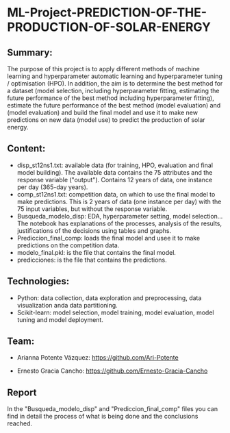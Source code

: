 # ML-Project-PREDICTION-OF-THE-PRODUCTION-OF-SOLAR-ENERGY

## Summary:

 The purpose of this project is to apply different methods of machine learning and hyperparameter automatic learning and hyperparameter tuning / optimisation (HPO). In addition, the aim is to determine the best method for a dataset (model selection, including hyperparameter fitting, estimating the future performance of the best method including hyperparameter fitting), estimate the future performance of the best method (model evaluation) and (model evaluation) and build the final model and use it to make new predictions on new data (model use) to predict the production of solar energy.

## Content:

- disp_st12ns1.txt: available data (for training, HPO, evaluation and final model building). The available data contains the 75 attributes and the response variable ("output"). Contains 12 years of data, one instance per day (365-day years).
- comp_st12ns1.txt: competition data, on which to use the final model to make predictions. This is 2 years of data (one instance per day) with the 75 input variables, but without the response variable.
- Busqueda_modelo_disp: EDA, hyperparameter setting, model selection... The notebook has explanations of the processes, analysis of the results, justifications of the decisions using tables and graphs.
- Prediccion_final_comp: loads the final model and usee it to make predictions on the competition data.
- modelo_final.pkl: is the file that contains the final model.
- predicciones: is the file that contains the predictions.

## Technologies:

  - Python: data collection, data exploration and preprocessing, data visualization anda data partitioning.
  - Scikit-learn: model selection, model training, model evaluation, model tuning and model deployment.

## Team:
  
  - Arianna Potente Vázquez: https://github.com/Ari-Potente
  
  - Ernesto Gracia Cancho: https://github.com/Ernesto-Gracia-Cancho

## Report

In the "Busqueda_modelo_disp" and "Prediccion_final_comp" files you can find in detail the process of what is being done and the conclusions reached.
